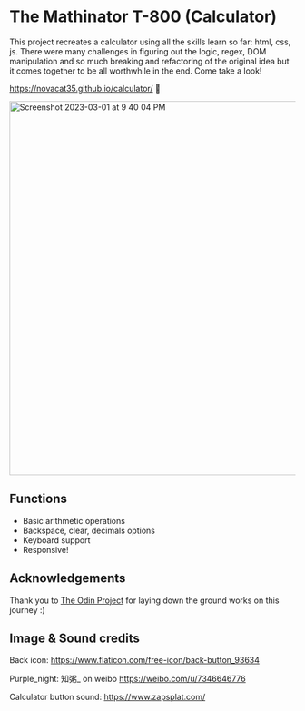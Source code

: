 # The Mathinator T-800 (Calculator)
This project recreates a calculator using all the skills learn so far: html, css, js. There were many challenges in figuring out the logic, regex, DOM manipulation and so much breaking and refactoring of the original idea but it comes together to be all worthwhile in the end. Come take a look! 

https://novacat35.github.io/calculator/ 🧮

<img width="659" alt="Screenshot 2023-03-01 at 9 40 04 PM" src="https://user-images.githubusercontent.com/54908064/222317089-6d3b524a-b5ee-413a-8992-3e212a0a38ee.png">

## Functions
- Basic arithmetic operations
- Backspace, clear, decimals options
- Keyboard support
- Responsive!


## Acknowledgements
Thank you to [The Odin Project](https://www.theodinproject.com/dashboard) for laying down the ground works on this journey  :)

## Image & Sound credits
Back icon: https://www.flaticon.com/free-icon/back-button_93634

Purple_night: 知粥_ on weibo 
https://weibo.com/u/7346646776

Calculator button sound: https://www.zapsplat.com/
